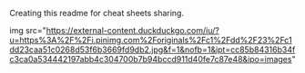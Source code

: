 Creating this readme for cheat sheets sharing. 


img src="https://external-content.duckduckgo.com/iu/?u=https%3A%2F%2Fi.pinimg.com%2Foriginals%2Fc1%2Fdd%2F23%2Fc1dd23caa51c0268d53f6b3669fd9db2.jpg&f=1&nofb=1&ipt=cc85b84316b34fc3ca0a534442197abb4c304700b7b94bccd911d40fe7c87e48&ipo=images"


